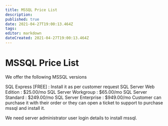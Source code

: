 ```yaml
---
title: MSSQL Price List
description: 
published: true
date: 2021-04-27T19:00:13.464Z
tags: 
editor: markdown
dateCreated: 2021-04-27T19:00:13.464Z
---
```


# MSSQL Price List

We offer the following MSSQL versions

SQL Express [FREE] : Install it as per customer request
SQL Server Web Edition : $25.00/mo
SQL Server Workgroup : $65.00/mo
SQL Server Standard :  $249.00/mo
SQL Server Enterprise : $949.00/mo
Customer can purchase it with their order or they can open a ticket to support to purchase mssql and install it.

We need server administrator user login details to install mssql.

